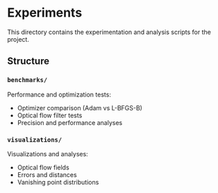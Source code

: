 # Experiments

This directory contains the experimentation and analysis scripts for the project.

## Structure

### **`benchmarks/`**
Performance and optimization tests:
- Optimizer comparison (Adam vs L-BFGS-B)
- Optical flow filter tests
- Precision and performance analyses

### **`visualizations/`**
Visualizations and analyses:
- Optical flow fields
- Errors and distances
- Vanishing point distributions
